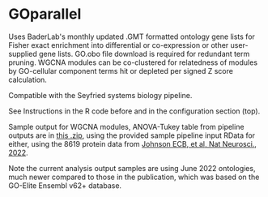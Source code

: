 # GOparallel
Uses BaderLab's monthly updated .GMT formatted ontology gene lists for Fisher exact enrichment into differential or co-expression or other user-supplied gene lists.
GO.obo file download is required for redundant term pruning.
WGCNA modules can be co-clustered for relatedness of modules by GO-cellular component terms hit or depleted per signed Z score calculation.

Compatible with the Seyfried systems biology pipeline.

See Instructions in the R code before and in the configuration section (top).

Sample output for WGCNA modules, ANOVA-Tukey table from pipeline outputs are in <a href="https://github.com/edammer/GOparallel/blob/main/GOparallel-SampleOutput.zip">this .zip</a>,
using the provided sample pipeline input RData for either, using the 8619 protein data from <a href="https://www.nature.com/articles/s41593-021-00999-y">Johnson ECB, et al, Nat Neurosci., 2022</a>.

Note the current analysis output samples are using June 2022 ontologies, much newer compared to those in the publication, which was based on the GO-Elite Ensembl v62+ database.

